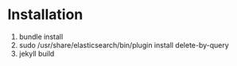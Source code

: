 # Installation

1. bundle install
2. sudo /usr/share/elasticsearch/bin/plugin install delete-by-query
3. jekyll build

